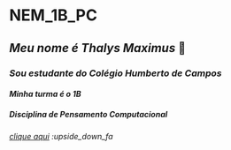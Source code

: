 # **NEM_1B_PC**
## _Meu nome é Thalys Maximus_ :cold_face:
### _Sou estudante do Colégio Humberto de Campos_
#### _Minha turma é o 1B_
##### _Disciplina de Pensamento Computacional_
###### [clique aqui](https://youtu.be/pJS_5Ln2axM) :upside_down_fa
